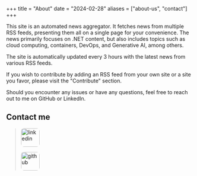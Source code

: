 +++
title = "About"
date = "2024-02-28"
aliases = ["about-us", "contact"]
+++

This site is an automated news aggregator. It fetches news from multiple RSS feeds, presenting them all on a single page for your convenience. The news primarily focuses on .NET content, but also includes topics such as cloud computing, containers, DevOps, and Generative AI, among others.

The site is automatically updated every 3 hours with the latest news from various RSS feeds.

If you wish to contribute by adding an RSS feed from your own site or a site you favor, please visit the "Contribute" section.

Should you encounter any issues or have any questions, feel free to reach out to me on GitHub or LinkedIn.

## Contact me

<blockquote>
    <p>
        <a href="https://www.linkedin.com/in/carlosponsn/">
            <img src="/images/linkedin-logo.svg" alt="linkedin" class="left" style="border-radius: 8px;  width: 50px; height: 50px">
        </a>  
    </p>
    <p>
        <a href="https://github.com/karlospn">
            <img src="/images/github.svg" alt="github" class="left" style="border-radius: 8px; width: 50px; height: 50px">
        </a>
    </p>
</blockquote>

